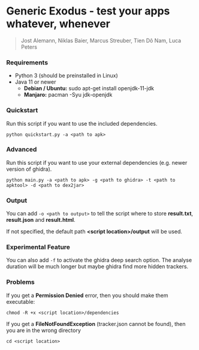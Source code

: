 # Generic Exodus - test your apps whatever, whenever

> Jost Alemann, Niklas Baier, Marcus Streuber, Tien Dô Nam, Luca Peters

### Requirements

- Python 3 (should be preinstalled in Linux)
- Java 11 or newer
    - **Debian / Ubuntu:** sudo apt-get install openjdk-11-jdk
    - **Manjaro:** pacman -Syu jdk-openjdk

### Quickstart

Run this script if you want to use the included dependencies.

`python quickstart.py -a <path to apk>`

### Advanced

Run this script if you want to use your external dependencies (e.g. newer version of ghidra).

`python main.py -a <path to apk> -g <path to ghidra> -t <path to apktool> -d <path to dex2jar>`

### Output

You can add `-o <path to output>` to tell the script where to store **result.txt**, **result.json** and **result.html**.

If not specified, the default path **&lt;script location>/output** will be used.

### Experimental Feature

You can also add `-f` to activate the ghidra deep search option.
The analyse duration will be much longer but maybe ghidra find more hidden trackers.

### Problems

If you get a **Permission Denied** error, then you should make them executable:

`chmod -R +x <script location>/dependencies`

If you get a **FileNotFoundException** (tracker.json cannot be found), then you are in the wrong directory

`cd <script location>`